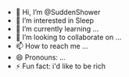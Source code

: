 - 👋 Hi, I’m @SuddenShower
- 👀 I’m interested in Sleep
- 🌱 I’m currently learning ...
- 💞️ I’m looking to collaborate on ...
- 📫 How to reach me ...
- 😄 Pronouns: ...
- ⚡ Fun fact: i'd like to be rich

<!---
SuddenShower/SuddenShower is a ✨ special ✨ repository because its `README.md` (this file) appears on your GitHub profile.
You can click the Preview link to take a look at your changes.
--->
